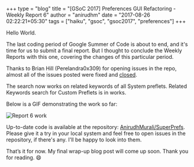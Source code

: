 +++
type = "blog"
title = "[GSoC 2017] Preferences GUI Refactoring - Weekly Report 6"
author = "anirudhm"
date = "2017-08-26 02:22:21+05:30"
tags = ["haiku", "gsoc", "gsoc2017", "preferences"]
+++

Hello World.

The last coding period of Google Summer of Code is about to end, and it's time for us to submit a final report.
But I thought to conclude the Weekly Reports with this one, covering the changes of this particular period.

Thanks to Brian Hill (Perelandra0x309) for opening issues in the repo, almost all of the
issues posted were fixed and [closed](https://github.com/AnirudhMurali/SuperPrefs/issues?q=is%3Aissue+is%3Aclosed).

The search now works on related keywords of  all System preflets. Related Keywords search for Custom Preflets is in works.

Below is a GIF demonstrating the work so far:

<p><img src="/files/blog/anirudhm/gif_preview3.gif" alt="Report 6 work" class="img-responsive center-block"></p>

Up-to-date code is available at the repository: [AnirudhMurali/SuperPrefs](http://www.github.com/AnirudhMurali/SuperPrefs). Please give it a try in your local system
and feel free to open issues in the repository, if there's any. I'll be happy to look into them.

That’s it for now. My final wrap-up blog post will come up soon. Thank you for reading. 😄
